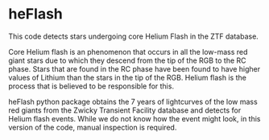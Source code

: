 # heFlash
This code detects stars undergoing core Helium Flash in the ZTF database.

Core Helium flash is an phenomenon that occurs in all the low-mass red giant stars due to which they descend from the tip of the RGB to the RC phase. Stars that are found in the RC phase have been found to have higher values of Lithium than the stars in the tip of the RGB. Helium flash is the process that is believed to be responsible for this.

heFlash python package obtains the 7 years of lightcurves of the low mass red giants from the Zwicky Transient Facility database and detects for Helium flash events. While we do not know how the event might look, in this version of the code, manual inspection is required.

